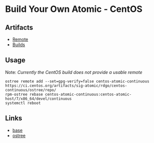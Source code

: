 Build Your Own Atomic - CentOS
==============================


## Artifacts

  * [Remote](https://gbraad.gitlab.io/byo-atomic-centos/)
  * [Builds](https://gitlab.com/gbraad/byo-atomic-centos/builds)


## Usage
Note: _Currently the CentOS build does not provide a usable remote_

```
ostree remote add --set=gpg-verify=false centos-atomic-continuous https://ci.centos.org/artifacts/sig-atomic/rdgo/centos-continuous/ostree/repo/
rpm-ostree rebase centos-atomic-continuous:centos-atomic-host/7/x86_64/devel/continuous
systemctl reboot
```


## Links

  * [base](http://gitlab.com/gbraad/byo-atomic)
  * [ostree](https://github.com/gbraad/scratchpad/blob/master/technology/ostree.md)
